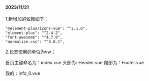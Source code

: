 #### 2023/11/21

1.新增加的依赖如下：

```
"@element-plus/icons-vue": "^2.1.0",
"element-plus": "^2.4.2",
"font-awesome": "^4.7.0",
"normalize.css": "^8.0.1",
```

2.长宽使用的单位为vw；

首页主键命名为：index.vue 头部为: Header.vue 尾部为：Footer.vue 

我的：info_0.vue 